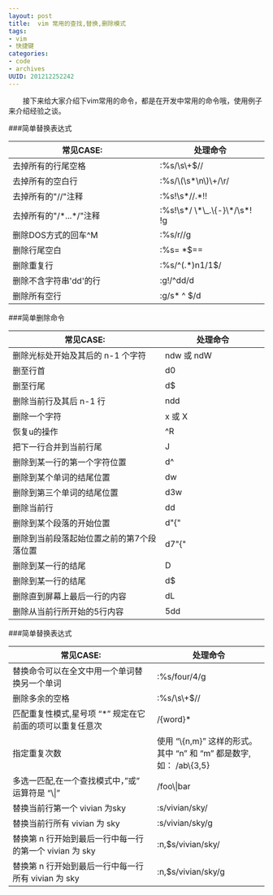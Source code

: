 ```yaml
--- 
layout: post
title:  vim 常用的查找,替换,删除模式
tags: 
- vim
- 快捷键
categories:
- code
- archives
UUID: 201212252242
---
```

    
 　　接下来给大家介绍下vim常用的命令，都是在开发中常用的命令哦，使用例子来介绍经验之谈。


###简单替换表达式
<table>
  <tbody>
    <tr>
      <th style="width:350px;">常见CASE:</th>
      <th style="width:230px;">处理命令</th>
    </tr>
  </tbody>
  <tbody>
    <tr>
      <td>去掉所有的行尾空格</hd>
      <td>
      :%s/\s\+$//
      </td>
    </tr>
    <tr>
      <td>
      去掉所有的空白行
      </hd>
      <td> 
      :%s/\(\s*\n\)\+/\r/
      </td>
    </tr>
    <tr>
      <td>
      去掉所有的"//"注释
      </hd>
      <td> 
      :%s!\s*//.*!!
      </td>
    </tr>
    <tr>
      <td>
      去掉所有的"/*...*/"注释
      </hd>
      <td> 
      :%s!\s*/ \*\_.\{-}\*/\s*! !g
      </td>
    </tr>
    <tr>
      <td>
      删除DOS方式的回车^M
      </hd>
      <td> 
      :%s/r//g
      </td>
    </tr>
    <tr>
      <td>
      删除行尾空白
      </hd>
      <td> 
       :%s= *$==
      </td>
    </tr>
    <tr>
      <td>
        删除重复行
      </hd>
      <td> 
      :%s/^(.*)n1/1$/
      </td>
    </tr>
    <tr>
      <td>
      删除不含字符串'dd'的行
      </hd>
      <td> 
      :g!/^dd/d
      </td>
    </tr>
    <tr>
      <td>
      删除所有空行
      </hd>
      <td> 
      :g/s* ^ $/d
      </td>
    </tr>

  </tbody>
</table>

###简单删除命令
<table>
  <tbody>
    <tr>
      <th style="width:350px;">常见CASE:</th>
      <th style="width:230px;">处理命令</th>
    </tr>
  </tbody>
  <tbody>
    <tr>
      <td>
      删除光标处开始及其后的 n-1 个字符
      </hd>
      <td>
      ndw 或 ndW
      </td>
    </tr>
    <tr>
      <td>
      删至行首
      </hd>
      <td> 
      d0
      </td>
    </tr>
    <tr>
      <td>
      删至行尾
      </hd>
      <td> 
      d$
      </td>
    </tr>
    <tr>
      <td>
      删除当前行及其后 n-1 行
      </hd>
      <td> 
      ndd
      </td>
    </tr>
    <tr>
      <td>
      删除一个字符
      </hd>
      <td> 
      x 或 X
      </td>
    </tr>
    <tr>
      <td>
      恢复u的操作 
      </hd>
      <td> 
      ^R
      </td>
    </tr>
    <tr>
      <td>
      把下一行合并到当前行尾
      </hd>
      <td> 
      J
      </td>
    </tr>
    <tr>
      <td>
      删除到某一行的第一个字符位置
      </hd>
      <td> 
      d^
      </td>
    </tr>
    <tr>
      <td>
      删除到某个单词的结尾位置
      </hd>
      <td> 
      dw
      </td>
    </tr>
    <tr>
      <td>
      删除到第三个单词的结尾位置 
      </hd>
      <td> 
      d3w
      </td>
    </tr>
    <tr>
      <td>
      删除当前行
      </hd>
      <td> 
      dd
      </td>
    </tr>
    <tr>
      <td>
      删除到某个段落的开始位置
      </hd>
      <td> 
      d"{"
      </td>
    </tr>
    <tr>
      <td>
      删除到当前段落起始位置之前的第7个段落位置
      </hd>
      <td> 
      d7"{"
      </td>
    </tr>
    <tr>
      <td>
      删除到某一行的结尾
      </hd>
      <td> 
      D
      </td>
    </tr>
    <tr>
      <td>
      删除到某一行的结尾
      </hd>
      <td> 
      d$
      </td>
    </tr>
    <tr>
      <td>
      删除直到屏幕上最后一行的内容
      </hd>
      <td> 
      dL
      </td>
    </tr>
    <tr>
      <td>
      删除从当前行所开始的5行内容
      </hd>
      <td> 
      5dd
      </td>
    </tr>
  </tbody>
</table>
###简单替换表达式
<table>
  <tbody>
    <tr>
      <th style="width:350px;">常见CASE:</th>
      <th style="width:230px;">处理命令</th>
    </tr>
  </tbody>
  <tbody>
    <tr>
      <td>
      替换命令可以在全文中用一个单词替换另一个单词
      </hd>
      <td>
      :%s/four/4/g
      </td>
    </tr>
    <tr>
      <td>
      删除多余的空格
      </hd>
      <td> 
      :%s/\s\+$//
      </td>
    </tr>
    <tr>
      <td>
      匹配重复性模式,星号项 “*” 规定在它前面的项可以重复任意次
      </hd>
      <td> 
       /{word}*
      </td>
    </tr>
    <tr>
      <td>
    指定重复次数
      </hd>
      <td> 
      使用 “\{n,m}” 这样的形式。其中 “n” 和 “m” 都是数字,如：
       /ab\{3,5}
      </td>
    </tr>
    <tr>
      <td>
        多选一匹配,在一个查找模式中，”或” 运算符是 “\|” 
      </hd>
      <td> 
       /foo\|bar
      </td>
    </tr>
    <tr>
      <td>
      替换当前行第一个 vivian 为sky
      </hd>
      <td> 
      :s/vivian/sky/
      </td>
    </tr>
    <tr>
      <td>
      替换当前行所有 vivian 为 sky
      </hd>
      <td> 
      :s/vivian/sky/g
      </td>
    </tr>
    <tr>
      <td>
      替换第 n 行开始到最后一行中每一行的第一个 vivian 为 sky
      </hd>
      <td> 
      :n,$s/vivian/sky/ 
      </td>
    </tr>
    <tr>
      <td>
      替换第 n 行开始到最后一行中每一行所有 vivian 为 sky
      </hd>
      <td> 
      :n,$s/vivian/sky/g
      </td>
    </tr>
  </tbody>
</table>


